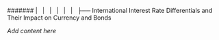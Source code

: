 ####### |   |   |   |   |   |   ├── International Interest Rate Differentials and Their Impact on Currency and Bonds

*Add content here*